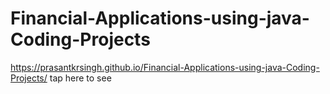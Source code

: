 # Financial-Applications-using-java-Coding-Projects

https://prasantkrsingh.github.io/Financial-Applications-using-java-Coding-Projects/  tap here to see
